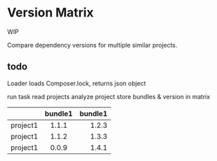 # Version Matrix

WIP

Compare dependency versions for multiple similar projects.

## todo

Loader loads Composer.lock, returns json object

run task
read projects
analyze project
store bundles & version in matrix


|               | bundle1       | bundle1  |
| ------------- |:-------------:| --------:|
| project1      | 1.1.1         | 1.2.3    |
| project1      | 1.1.2         | 1.3.3    |
| project1      | 0.0.9         | 1.4.1    |